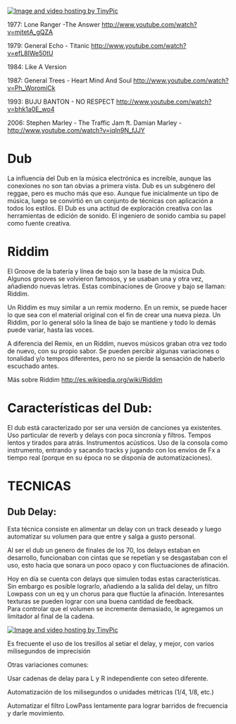 <a href="http://es.tinypic.com?ref=1j1ds1" target="_blank"><img src="http://i57.tinypic.com/1j1ds1.jpg" border="0" alt="Image and video hosting by TinyPic"></a>


1977: Lone Ranger -The Answer  http://www.youtube.com/watch?v=mjtetA_gQZA 

1979: General Echo - Titanic   http://www.youtube.com/watch?v=efL8IWe50tU 

1984: Like A Version 

1987: General Trees - Heart Mind And Soul http://www.youtube.com/watch?v=Ph_WoromiCk

1993: BUJU BANTON - NO RESPECT  http://www.youtube.com/watch?v=bhk1a0E_wo4

2006: Stephen Marley - The Traffic Jam ft. Damian Marley - http://www.youtube.com/watch?v=iqIn9N_fJJY



# Dub

La influencia del Dub en la música electrónica es increíble, aunque las conexiones no son tan obvias a primera vista. Dub es un subgénero del reggae, pero es mucho más que eso. Aunque fue inicialmente un tipo de música, 
luego se convirtió en un conjunto de técnicas con aplicación a todos los estilos. 
El Dub es una actitud de exploración creativa con las herramientas de edición de sonido. 
El ingeniero de sonido cambia su papel como fuente creativa. 


# Riddim 

El Groove de la batería y línea de bajo son la base de la música Dub. 
Algunos grooves  se volvieron  famosos, y se usaban una y otra vez, añadiendo nuevas letras. 
Estas combinaciones de Groove y bajo se llaman: Riddim.

Un Riddim es muy similar  a un remix moderno. 
En un remix, se puede hacer lo que sea con el material original con el fin de crear una nueva pieza. 
Un Riddim, por lo general sólo la línea de bajo se mantiene y todo lo demás puede variar, hasta las voces.

A diferencia del Remix, en un Riddim, nuevos músicos graban otra vez todo de nuevo, con su propio sabor. Se pueden percibir algunas variaciones o tonalidad y/o tempos diferentes, pero no se pierde la sensación de haberlo escuchado antes. 

Más sobre Riddim 
http://es.wikipedia.org/wiki/Riddim


# Características del Dub:  

El dub está caracterizado por ser una versión de canciones ya existentes.
Uso particular de reverb y delays con poca sincronía y filtros.
Tempos lentos y tirados para atrás.
Instrumentos acústicos.
Uso de la consola como instrumento, entrando y sacando tracks y jugando con los envíos de Fx a tiempo real 
(porque en su época no se disponía de automatizaciones).



#  TECNICAS

## Dub Delay:

Esta técnica consiste en alimentar un delay con un track deseado y luego automatizar su volumen para que 
entre y salga a gusto personal.

Al ser el dub un genero de finales de los 70, los delays estaban en desarrollo, 
funcionaban con cintas que se repetían y se desgastaban con el uso, esto hacia que sonara un poco opaco
y con fluctuaciones de afinación.

Hoy en día se cuenta con delays que simulen todas estas características.
Sin embargo es posible lograrlo, añadiendo a la salida del delay, un filtro Lowpass con un eq 
y un chorus para que fluctúe la afinación. 
Interesantes texturas se pueden lograr con una buena cantidad de feedback.  
Para controlar que el volumen se incremente demasiado, le agregamos un limitador al final de la cadena.

<a href="http://es.tinypic.com?ref=2i1ywbd" target="_blank"><img src="http://i58.tinypic.com/2i1ywbd.jpg" border="0" alt="Image and video hosting by TinyPic"></a>



Es frecuente el uso de los tresillos al setiar el delay, y mejor, con varios milisegundos de imprecisión 

Otras variaciones comunes:

Usar cadenas de delay para L y R independiente con seteo diferente.

Automatización de los milisegundos o unidades métricas (1/4, 1/8, etc.)

Automatizar el filtro LowPass lentamente para lograr barridos de frecuencia y darle movimiento. 














